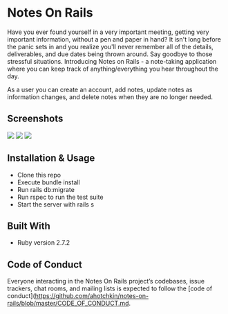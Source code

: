 # Notes On Rails

Have you ever found yourself in a very important meeting, getting very important information, without a pen and paper in hand? It isn't long before the panic sets in and you realize you'll never remember all of the details, deliverables, and due dates being thrown around. Say goodbye to those stressful situations. Introducing Notes on Rails - a note-taking application where you can keep track of anything/everything you hear throughout the day.

As a user you can create an account, add notes, update notes as information changes, and delete notes when they are no longer needed.

## Screenshots

![](https://user-images.githubusercontent.com/33204849/108747833-e9a61d80-750b-11eb-9891-52fb7a8c6277.png)
![](https://user-images.githubusercontent.com/33204849/108747856-ef036800-750b-11eb-87da-5d504d6f7ec6.png)
![](https://user-images.githubusercontent.com/33204849/108748302-6cc77380-750c-11eb-9dba-5d1d1b24fa3e.png)

## Installation & Usage

- Clone this repo
- Execute bundle install
- Run rails db:migrate
- Run rspec to run the test suite
- Start the server with rails s

## Built With

* Ruby version 2.7.2

## Code of Conduct

Everyone interacting in the Notes On Rails project’s codebases, issue trackers, chat rooms, and mailing lists is expected to follow the [code of conduct](https://github.com/ahotchkin/notes-on-rails/blob/master/CODE_OF_CONDUCT.md.
